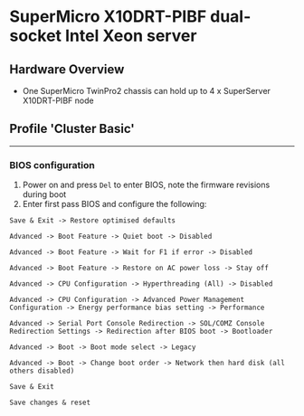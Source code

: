 # SuperMicro X10DRT-PIBF dual-socket Intel Xeon server

## Hardware Overview

 * One SuperMicro TwinPro2 chassis can hold up to 4 x SuperServer X10DRT-PIBF node

## Profile 'Cluster Basic'

***
### BIOS configuration
1. Power on and press `Del` to enter BIOS, note the firmware revisions during boot
2. Enter first pass BIOS and configure the following:
```
Save & Exit -> Restore optimised defaults
```
```
Advanced -> Boot Feature -> Quiet boot -> Disabled
```
```
Advanced -> Boot Feature -> Wait for F1 if error -> Disabled
```
```
Advanced -> Boot Feature -> Restore on AC power loss -> Stay off
```
```
Advanced -> CPU Configuration -> Hyperthreading (All) -> Disabled
```
```
Advanced -> CPU Configuration -> Advanced Power Management Configuration -> Energy performance bias setting -> Performance
```
```
Advanced -> Serial Port Console Redirection -> SOL/COMZ Console Redirection Settings -> Redirection after BIOS boot -> Bootloader
```
```
Advanced -> Boot -> Boot mode select -> Legacy
```
```
Advanced -> Boot -> Change boot order -> Network then hard disk (all others disabled)
```
```
Save & Exit
```
```
Save changes & reset
```